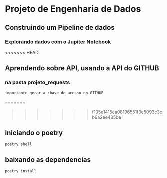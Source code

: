 # Projeto de Engenharia de Dados 

## Construindo um Pipeline de dados 
### Explorando dados com o Jupiter Notebook 

<<<<<<< HEAD
## Aprendendo sobre API, usando a API do GITHUB
### na pasta projeto_requests
    importante gerar a chave de acesso no GITHUB

=======
>>>>>>> f105e1415ea08196551f3e5093c3cb9a2ee485be

## iniciando o poetry
    poetry shell 

## baixando as dependencias 
    poetry install 